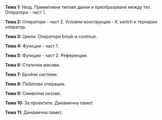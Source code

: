 **Тема 1:** Увод. Примитивни типове данни и преобразуване между тях. Оператори - част 1.

**Тема 2:** Оператори - част 2. Условни конструкции - if, switch и тернарен оператор.

**Тема 3:** Цикли. Оператори break и continue.

**Тема 4:** Функции - част 1.

**Тема 5:** Функции - част 2. Референции.

**Тема 6:** Статични масиви.

**Тема 7:** Бройни системи.

**Тема 8:** Побитови операции.

**Тема 9:** Символни низове.

**Тема 10:** За проектите. Динамична памет. 

**Тема 11:** Динамична памет.
